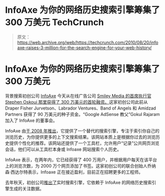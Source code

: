 # InfoAxe 为你的网络历史搜索引擎筹集了 300 万美元 TechCrunch

> 原文：<https://web.archive.org/web/https://techcrunch.com/2010/08/20/infoaxe-raises-3-million-for-the-search-engine-for-your-web-history/>

# InfoAxe 为你的网络历史搜索引擎筹集了 300 万美元

背景搜索初创公司 [InfoAxe](https://web.archive.org/web/20221005205251/http://www.infoaxe.com/) 今天从在线广告公司 [Smiley Media 的首席执行官 Stephen
Oskoui 那里获得了 300 万美元的首轮融资。](https://web.archive.org/web/20221005205251/http://www.crunchbase.com/company/smiley-media)这家初创公司此前从 Draper Fisher Jurvetson、Labrador Ventures、Band of Angels 和 Amidzad Partners 获得了 90 万美元的种子资金。“Google AdSense 教父”Gokul Rajaram 加入了 InfoAxe 的董事会。

InfoAxe 由[于 2008 年推出](https://web.archive.org/web/20221005205251/https://beta.techcrunch.com/2008/11/17/infoaxe-records-your-browsing-sessions-lets-you-search-your-web-history/)，它提供了一个替代的搜索引擎，专注于索引你自己的浏览历史，为你提供更多的上下文搜索结果。该网站本质上是根据你过去的浏览历史提供个性化的推荐。该网站还提供了一个工具栏，允许用户“记录”公共网页浏览会话，他们可以从工具栏本身或 Infoaxe 网站搜索个人历史。

InfoAxe 表示，在两年内，它已经获得了 400 万用户，并根据用户每天在该平台上的浏览次数，为 2000 万个网页添加了书签。这家初创公司的联合创始人乔纳森·西达尔特表示，Infoaxe 正在接近盈利，目前正在招聘更多的工程师。

去年秋天，初创公司[推出了](https://web.archive.org/web/20221005205251/https://beta.techcrunch.com/2009/11/20/infoaxe-launches-real-time-search-engine-based-on-web-history-platform/)实时搜索引擎，它依赖于 InfoAxe 的网络历史搜索引擎生成的关注数据。